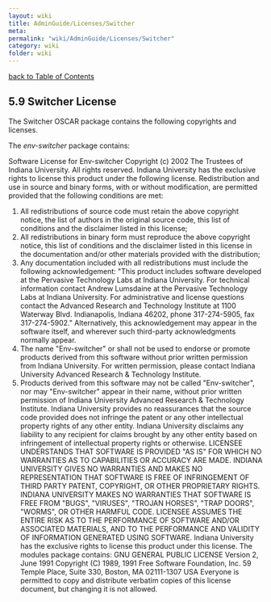```yaml
---
layout: wiki
title: AdminGuide/Licenses/Switcher
meta: 
permalink: "wiki/AdminGuide/Licenses/Switcher"
category: wiki
folder: wiki
---
```

<!-- Name: AdminGuide/Licenses/Switcher -->
<!-- Version: 1 -->
<!-- Author: jparpail -->
[back to Table of Contents](AdminGuide)

## 5.9 Switcher License

The Switcher OSCAR package contains the following copyrights and licenses.

  The _env-switcher_ package contains:

  Software License for Env-switcher
  Copyright (c) 2002 The Trustees of Indiana University.
  All rights reserved.
  Indiana University has the exclusive rights to license this product
  under the following license.
  Redistribution and use in source and binary forms, with or without
  modification, are permitted provided that the following conditions are
  met:
  1) All redistributions of source code must retain the above
  copyright notice, the list of authors in the original source code,
  this list of conditions and the disclaimer listed in this license;
  2) All redistributions in binary form must reproduce the above
  copyright notice, this list of conditions and the disclaimer listed
  in this license in the documentation and/or other materials
  provided with the distribution;
  3) Any documentation included with all redistributions must include
  the following acknowledgement:
  "This product includes software developed at the Pervasive
  Technology Labs at Indiana University. For technical information
  contact Andrew Lumsdaine at the Pervasive Technology Labs at
  Indiana University. For administrative and license questions
  contact the Advanced Research and Technology Institute at 1100
  Waterway Blvd. Indianapolis, Indiana 46202, phone 317-274-5905,
  fax 317-274-5902."
  Alternatively, this acknowledgement may appear in the software itself,
  and wherever such third-party acknowledgments normally appear.
  4) The name "Env-switcher" or shall not be used to endorse or promote
  products derived from this software without prior written
  permission from Indiana University. For written permission, please
  contact Indiana University Advanced Research & Technology
  Institute.
  5) Products derived from this software may not be called
  "Env-switcher", nor may "Env-switcher" appear in their name,
  without prior written permission of Indiana University Advanced
  Research & Technology Institute.
  Indiana University provides no reassurances that the source code
  provided does not infringe the patent or any other intellectual
  property rights of any other entity. Indiana University disclaims any
  liability to any recipient for claims brought by any other entity
  based on infringement of intellectual property rights or otherwise.
  LICENSEE UNDERSTANDS THAT SOFTWARE IS PROVIDED "AS IS" FOR WHICH NO
  WARRANTIES AS TO CAPABILITIES OR ACCURACY ARE MADE. INDIANA UNIVERSITY
  GIVES NO WARRANTIES AND MAKES NO REPRESENTATION THAT SOFTWARE IS FREE
  OF INFRINGEMENT OF THIRD PARTY PATENT, COPYRIGHT, OR OTHER PROPRIETARY
  RIGHTS. INDIANA UNIVERSITY MAKES NO WARRANTIES THAT SOFTWARE IS FREE
  FROM "BUGS", "VIRUSES", "TROJAN HORSES", "TRAP DOORS", "WORMS", OR
  OTHER HARMFUL CODE. LICENSEE ASSUMES THE ENTIRE RISK AS TO THE
  PERFORMANCE OF SOFTWARE AND/OR ASSOCIATED MATERIALS, AND TO THE
  PERFORMANCE AND VALIDITY OF INFORMATION GENERATED USING SOFTWARE.
  Indiana University has the exclusive rights to license this product
  under this license.
  The modules package contains:
  GNU GENERAL PUBLIC LICENSE
  Version 2, June 1991
  Copyright (C) 1989, 1991 Free Software Foundation, Inc.
  59 Temple Place, Suite 330, Boston, MA 02111-1307 USA
  Everyone is permitted to copy and distribute verbatim copies
  of this license document, but changing it is not allowed.
